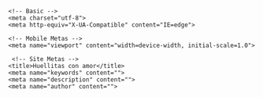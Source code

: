 <!DOCTYPE html>
<html lang="en">

    <!-- Basic -->
    <meta charset="utf-8">
    <meta http-equiv="X-UA-Compatible" content="IE=edge">   
   
    <!-- Mobile Metas -->
    <meta name="viewport" content="width=device-width, initial-scale=1.0">
 
     <!-- Site Metas -->
    <title>Huellitas con amor</title>  
    <meta name="keywords" content="">
    <meta name="description" content="">
    <meta name="author" content="">

</head>



</body>
</html>
